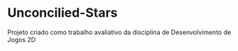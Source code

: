 # Unconcilied-Stars
Projeto criado como trabalho avaliativo da disciplina de Desenvolvimento de Jogos 2D
